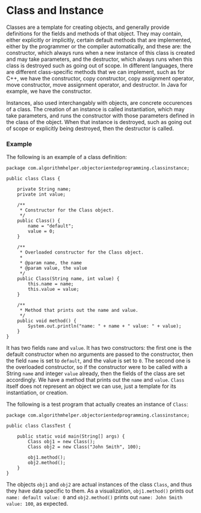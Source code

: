 # Class and Instance

Classes are a template for creating objects, and generally provide definitions for the fields and
methods of that object. They may contain, either explicitly or implicitly, certain default methods
that are implemented, either by the programmer or the compiler automatically, and these are: the 
constructor, which always runs when a new instance of this class is created and may take 
parameters, and the destructor, which always runs when this class is destroyed such as going out of
scope. In different languages, there are different class-specific methods that we can implement,
such as for C++, we have the constructor, copy constructor, copy assignment operator, move 
constructor, move assignment operator, and destructor. In Java for example, we have the 
constructor.

Instances, also used interchangably with objects, are concrete occurences of a class. The creation
of an instance is called instantiation, which may take parameters, and runs the constructor with 
those parameters defined in the class of the object. When that instance is destroyed, such as going
out of scope or explicitly being destroyed, then the destructor is called. 

### Example

The following is an example of a class definition:

```
package com.algorithmhelper.objectorientedprogramming.classinstance;

public class Class {

    private String name;
    private int value;

    /**
     * Constructor for the Class object.
     */
    public Class() {
        name = "default";
        value = 0;
    }

    /**
     * Overloaded constructor for the Class object.
     *
     * @param name, the name
     * @param value, the value
     */
    public Class(String name, int value) {
        this.name = name;
        this.value = value;
    }

    /**
     * Method that prints out the name and value.
     */
    public void method() {
        System.out.println("name: " + name + " value: " + value);
    }
}
```

It has two fields `name` and `value`. It has two constructors: the first one is the default 
constructor when no arguments are passed to the constructor, then the field `name` is set to 
`default`, and the value is set to `0`. The second one is the overloaded constructor, so if the
constructor were to be called with a String `name` and integer `value` already, then the fields of
the class are set accordingly. We have a method that prints out the `name` and `value`. `Class` 
itself does not represent an object we can use, just a template for its instantiation, or creation. 

The following is a test program that actually creates an instance of `Class`:

```
package com.algorithmhelper.objectorientedprogramming.classinstance;

public class ClassTest {

    public static void main(String[] args) {
        Class obj1 = new Class();
        Class obj2 = new Class("John Smith", 100);

        obj1.method();
        obj2.method();
    }
}
```

The objects `obj1` and `obj2` are actual instances of the class `Class`, and thus they have data 
specific to them. As a visualization, `obj1.method()` prints out `name: default value: 0` and 
`obj2.method()` prints out `name: John Smith value: 100`, as expected.
